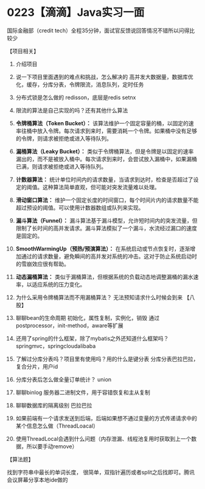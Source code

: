 # 0223【滴滴】Java实习一面
国际金融部（credit tech）全程35分钟，面试官反馈说回答情况不错所以问得比较少

【项目相关】

1. 介绍项目
2. 说一下项目里面遇到的难点和挑战，怎么解决的
高并发大数据量，数据库优化，缓存，分库分表，令牌限流，消息队列，定时任务
1. 分布式锁是怎么做的
redisson，底层是redis setnx
1. 限流的算法是自己实现的吗？还有其他什么算法
1. **令牌桶算法（Token Bucket）：** 该算法维护一个固定容量的桶，以固定的速率往桶中放入令牌。每次请求到来时，需要消耗一个令牌。如果桶中没有足够的令牌，则请求被拒绝或进入等待队列。
2. **漏桶算法（Leaky Bucket）：** 类似于令牌桶算法，但是令牌是以固定的速率漏出的，而不是被放入桶中。每次请求到来时，会尝试放入漏桶中，如果漏桶已满，则请求被拒绝或进入等待队列。
3. **计数器算法：** 统计单位时间内的请求数量，当请求到达时，检查是否超过了设定的阈值。这种算法简单直观，但可能对突发流量难以处理。
4. **滑动窗口算法：** 维护一个固定长度的时间窗口，每个时间片内的请求数量不能超过预设的阈值。可以使用计数器数组或队列来实现。
5. **漏斗算法（Funnel）：** 漏斗算法基于漏斗模型，允许短时间内的突发流量，但限制了长时间的高并发请求。漏斗算法模拟了一个漏斗，水流经过漏口的速度是固定的。
6. **SmoothWarmingUp（预热/预演算法）：** 在系统启动或节点恢复时，逐渐增加通过的请求数量，避免瞬间的高并发对系统的冲击。这对于防止系统启动时的雪崩效应很有帮助。
7. **动态漏桶算法：** 类似于漏桶算法，但根据系统的负载动态地调整漏桶的漏水速率，以适应系统的压力变化。
1. 为什么采用令牌桶算法而不用漏桶算法？
无法预知请求什么时候会到来
【八股】

1. 聊聊bean的生命周期
初始化，属性复制，实例化，销毁
通过postprocessor，init-method，aware等扩展
1. 还用了spring的什么框架，除了mybatis之外还知道什么框架吗？
springmvc，springcloudalibaba
1. 了解过分库分表吗？项目里有使用吗？用的什么是键分表
分库分表巴拉巴拉，复合分片，用户id
1. 分库分表后怎么做全量订单统计？
union
1. 聊聊binlog
服务器二进制文件，用于容错恢复和主从复制
3. 聊聊数据库的隔离级别
巴拉巴拉
1. 如果前端有一个请求发送到后端，后端如果想不通过变量的方式传递请求中的某个信息怎么做（ThreadLoacal）
2. 使用ThreadLocal会遇到什么问题（内存泄漏、线程池复用时获取到上一个数据，所以要手动remove）

【算法题】

找到字符串中最长的单词长度， 很简单，双指针遍历或者split之后找即可。腾讯会议屏幕分享本地ide做的
